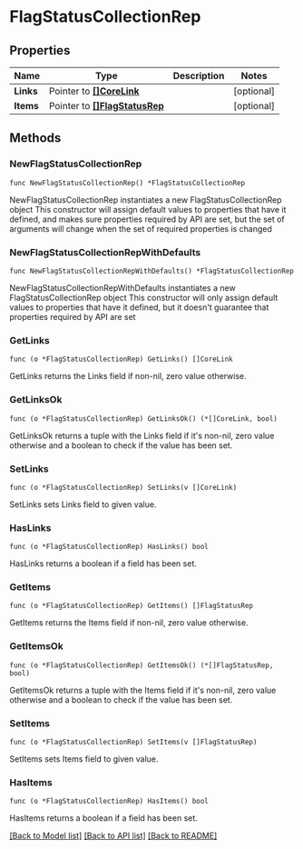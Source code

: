 # FlagStatusCollectionRep

## Properties

Name | Type | Description | Notes
------------ | ------------- | ------------- | -------------
**Links** | Pointer to [**[]CoreLink**](CoreLink.md) |  | [optional] 
**Items** | Pointer to [**[]FlagStatusRep**](FlagStatusRep.md) |  | [optional] 

## Methods

### NewFlagStatusCollectionRep

`func NewFlagStatusCollectionRep() *FlagStatusCollectionRep`

NewFlagStatusCollectionRep instantiates a new FlagStatusCollectionRep object
This constructor will assign default values to properties that have it defined,
and makes sure properties required by API are set, but the set of arguments
will change when the set of required properties is changed

### NewFlagStatusCollectionRepWithDefaults

`func NewFlagStatusCollectionRepWithDefaults() *FlagStatusCollectionRep`

NewFlagStatusCollectionRepWithDefaults instantiates a new FlagStatusCollectionRep object
This constructor will only assign default values to properties that have it defined,
but it doesn't guarantee that properties required by API are set

### GetLinks

`func (o *FlagStatusCollectionRep) GetLinks() []CoreLink`

GetLinks returns the Links field if non-nil, zero value otherwise.

### GetLinksOk

`func (o *FlagStatusCollectionRep) GetLinksOk() (*[]CoreLink, bool)`

GetLinksOk returns a tuple with the Links field if it's non-nil, zero value otherwise
and a boolean to check if the value has been set.

### SetLinks

`func (o *FlagStatusCollectionRep) SetLinks(v []CoreLink)`

SetLinks sets Links field to given value.

### HasLinks

`func (o *FlagStatusCollectionRep) HasLinks() bool`

HasLinks returns a boolean if a field has been set.

### GetItems

`func (o *FlagStatusCollectionRep) GetItems() []FlagStatusRep`

GetItems returns the Items field if non-nil, zero value otherwise.

### GetItemsOk

`func (o *FlagStatusCollectionRep) GetItemsOk() (*[]FlagStatusRep, bool)`

GetItemsOk returns a tuple with the Items field if it's non-nil, zero value otherwise
and a boolean to check if the value has been set.

### SetItems

`func (o *FlagStatusCollectionRep) SetItems(v []FlagStatusRep)`

SetItems sets Items field to given value.

### HasItems

`func (o *FlagStatusCollectionRep) HasItems() bool`

HasItems returns a boolean if a field has been set.


[[Back to Model list]](../README.md#documentation-for-models) [[Back to API list]](../README.md#documentation-for-api-endpoints) [[Back to README]](../README.md)


